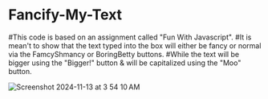 # Fancify-My-Text

#This code is based on an assignment called "Fun With Javascript".
#It is mean't to show that the text typed into the box will either be fancy or normal via the FamcyShmancy or BoringBetty buttons.
#While the text will be bigger using the "Bigger!" button & will be capitalized using the "Moo" button.


![Screenshot 2024-11-13 at 3 54 10 AM](https://github.com/user-attachments/assets/edaebb78-2cb7-440e-ae10-ee4f98eb9e98)

